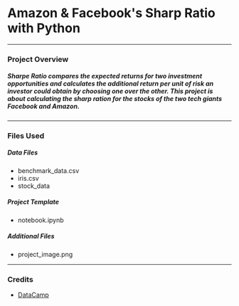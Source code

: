 # Amazon & Facebook's Sharp Ratio with Python
___
### Project Overview
##### Sharpe Ratio compares the expected returns for two investment opportunities and calculates the additional return per unit of risk an investor could obtain by choosing one over the other. This project is about calculating the sharp ration for the stocks of the two tech giants Facebook and Amazon.
___
### Files Used
##### Data Files 
- benchmark_data.csv
- iris.csv
- stock_data
##### Project Template 
- notebook.ipynb
##### Additional Files
- project_image.png
___
### Credits
- [DataCamp](https://www.datacamp.com/)